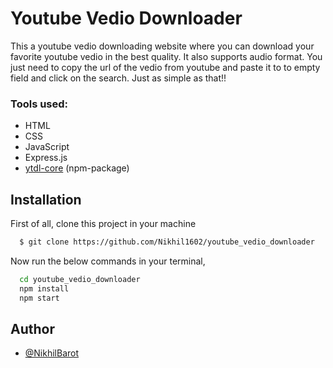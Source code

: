# Youtube Vedio Downloader

This a youtube vedio downloading website where you can download
your favorite youtube vedio in the best quality. It also supports
audio format. You just need to copy the url of the vedio from
youtube and paste it to to empty field and click on the search.
Just as simple as that!!

### Tools used:

- HTML
- CSS
- JavaScript
- Express.js
- [ytdl-core](https://www.github.com/octokatherine) (npm-package)

## Installation

First of all, clone this project in your machine

```bash
  $ git clone https://github.com/Nikhil1602/youtube_vedio_downloader
```

Now run the below commands in your terminal,

```bash
  cd youtube_vedio_downloader
  npm install
  npm start
```

## Author

- [@NikhilBarot](https://www.github.com/Nikhil1602)
